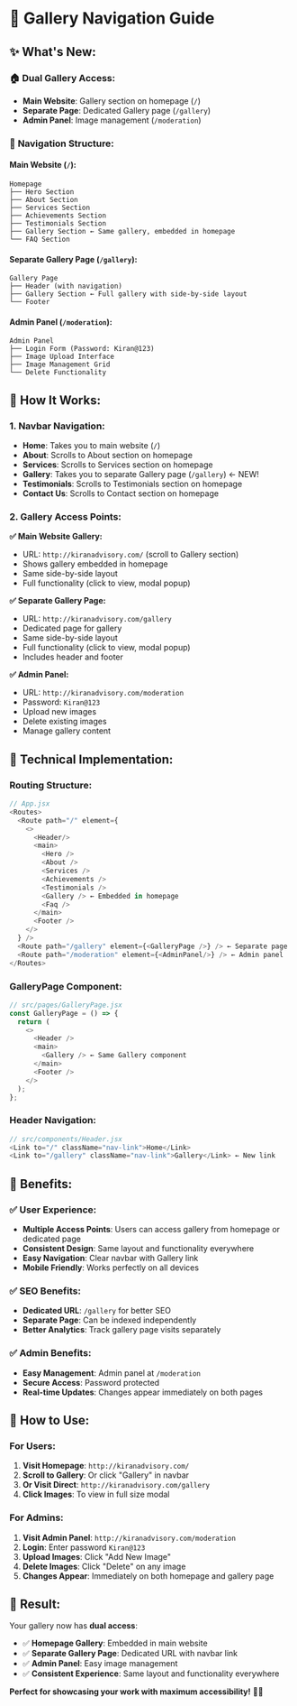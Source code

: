 # 🎨 Gallery Navigation Guide

## ✨ **What's New:**

### 🏠 **Dual Gallery Access:**
- **Main Website**: Gallery section on homepage (`/`)
- **Separate Page**: Dedicated Gallery page (`/gallery`)
- **Admin Panel**: Image management (`/moderation`)

### 🧭 **Navigation Structure:**

#### **Main Website (`/`):**
```
Homepage
├── Hero Section
├── About Section
├── Services Section
├── Achievements Section
├── Testimonials Section
├── Gallery Section ← Same gallery, embedded in homepage
└── FAQ Section
```

#### **Separate Gallery Page (`/gallery`):**
```
Gallery Page
├── Header (with navigation)
├── Gallery Section ← Full gallery with side-by-side layout
└── Footer
```

#### **Admin Panel (`/moderation`):**
```
Admin Panel
├── Login Form (Password: Kiran@123)
├── Image Upload Interface
├── Image Management Grid
└── Delete Functionality
```

## 🎯 **How It Works:**

### **1. Navbar Navigation:**
- **Home**: Takes you to main website (`/`)
- **About**: Scrolls to About section on homepage
- **Services**: Scrolls to Services section on homepage
- **Gallery**: Takes you to separate Gallery page (`/gallery`) ← NEW!
- **Testimonials**: Scrolls to Testimonials section on homepage
- **Contact Us**: Scrolls to Contact section on homepage

### **2. Gallery Access Points:**

**✅ Main Website Gallery:**
- URL: `http://kiranadvisory.com/` (scroll to Gallery section)
- Shows gallery embedded in homepage
- Same side-by-side layout
- Full functionality (click to view, modal popup)

**✅ Separate Gallery Page:**
- URL: `http://kiranadvisory.com/gallery`
- Dedicated page for gallery
- Same side-by-side layout
- Full functionality (click to view, modal popup)
- Includes header and footer

**✅ Admin Panel:**
- URL: `http://kiranadvisory.com/moderation`
- Password: `Kiran@123`
- Upload new images
- Delete existing images
- Manage gallery content

## 🚀 **Technical Implementation:**

### **Routing Structure:**
```javascript
// App.jsx
<Routes>
  <Route path="/" element={
    <>
      <Header/>
      <main>
        <Hero />
        <About />
        <Services />
        <Achievements />
        <Testimonials />
        <Gallery /> ← Embedded in homepage
        <Faq />
      </main>
      <Footer />
    </>
  } />
  <Route path="/gallery" element={<GalleryPage />} /> ← Separate page
  <Route path="/moderation" element={<AdminPanel/>} /> ← Admin panel
</Routes>
```

### **GalleryPage Component:**
```javascript
// src/pages/GalleryPage.jsx
const GalleryPage = () => {
  return (
    <>
      <Header />
      <main>
        <Gallery /> ← Same Gallery component
      </main>
      <Footer />
    </>
  );
};
```

### **Header Navigation:**
```javascript
// src/components/Header.jsx
<Link to="/" className="nav-link">Home</Link>
<Link to="/gallery" className="nav-link">Gallery</Link> ← New link
```

## 🎉 **Benefits:**

### **✅ User Experience:**
- **Multiple Access Points**: Users can access gallery from homepage or dedicated page
- **Consistent Design**: Same layout and functionality everywhere
- **Easy Navigation**: Clear navbar with Gallery link
- **Mobile Friendly**: Works perfectly on all devices

### **✅ SEO Benefits:**
- **Dedicated URL**: `/gallery` for better SEO
- **Separate Page**: Can be indexed independently
- **Better Analytics**: Track gallery page visits separately

### **✅ Admin Benefits:**
- **Easy Management**: Admin panel at `/moderation`
- **Secure Access**: Password protected
- **Real-time Updates**: Changes appear immediately on both pages

## 🔧 **How to Use:**

### **For Users:**
1. **Visit Homepage**: `http://kiranadvisory.com/`
2. **Scroll to Gallery**: Or click "Gallery" in navbar
3. **Or Visit Direct**: `http://kiranadvisory.com/gallery`
4. **Click Images**: To view in full size modal

### **For Admins:**
1. **Visit Admin Panel**: `http://kiranadvisory.com/moderation`
2. **Login**: Enter password `Kiran@123`
3. **Upload Images**: Click "Add New Image"
4. **Delete Images**: Click "Delete" on any image
5. **Changes Appear**: Immediately on both homepage and gallery page

## 🎯 **Result:**

Your gallery now has **dual access**:
- ✅ **Homepage Gallery**: Embedded in main website
- ✅ **Separate Gallery Page**: Dedicated URL with navbar link
- ✅ **Admin Panel**: Easy image management
- ✅ **Consistent Experience**: Same layout and functionality everywhere

**Perfect for showcasing your work with maximum accessibility!** 🎨✨
